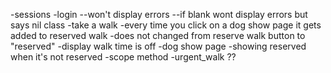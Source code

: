 -sessions -login
  --won't display errors
  --if blank wont display errors but says nil class
-take a walk
  -every time you click on a dog show page it gets added to reserved walk
  -does not changed from reserve walk button to "reserved"
  -display walk time is off
-dog show page
  -showing reserved when it's not reserved
-scope method
  -urgent_walk ??
